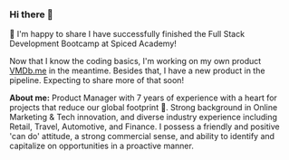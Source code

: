 ### Hi there 👋

🏅 I'm happy to share I have successfully finished the Full Stack Development Bootcamp at Spiced Academy!

Now that I know the coding basics, I'm working on my own product <a href="http://www.vmdb.me">VMDb.me</a> in the meantime. Besides that, I have a new product in the pipeline. Expecting to share more of that soon!

<b>About me:</b> Product Manager with 7 years of experience with a heart for projects that reduce our global footprint 🌱. Strong background in Online Marketing & Tech innovation, and diverse industry experience including Retail, Travel, Automotive, and Finance. I possess a friendly and positive 'can do' attitude, a strong commercial sense, and ability to identify and capitalize on opportunities in a proactive manner.
